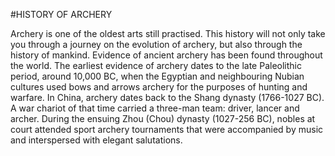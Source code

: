 
#HISTORY OF ARCHERY


Archery is one of the oldest arts still practised. This history will not only take you through a journey on the evolution of archery, but also through the history of mankind. Evidence of ancient archery has been found throughout the world.
The earliest evidence of archery dates to the late Paleolithic period, around 10,000 BC, when the Egyptian and neighbouring Nubian cultures used bows and arrows archery for the purposes of hunting and warfare.
In China, archery dates back to the Shang dynasty (1766-1027 BC). A war chariot of that time carried a three-man team: driver, lancer and archer. During the ensuing Zhou (Chou) dynasty (1027-256 BC), nobles at court attended sport archery tournaments that were accompanied by music and interspersed with elegant salutations.


